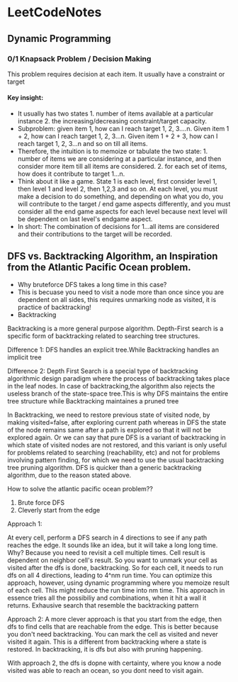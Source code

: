# LeetCodeNotes

## Dynamic Programming 

### 0/1 Knapsack Problem / Decision Making
This problem requires decision at each item. It usually have a constraint or target
#### Key insight:
- It usually has two states 1. number of items available at a particular instance 2. the increasing/decreasing constraint/target capacity.
- Subproblem: given item 1, how can I reach target 1, 2, 3....n. Given item 1 + 2, how can I reach target 1, 2, 3...n. Given item 1 + 2 + 3, how can I reach target 1, 2, 3...n and so on till all items.
- Therefore, the intuition is to memoize or tabulate the two state: 1. number of items we are considering at a particular instance, and then consider more item till all items are considered. 2. for each set of items, how does it contribute to target 1...n.
- Think about it like a game. State 1 is each level, first consider level 1, then level 1 and level 2, then 1,2,3 and so on. At each level, you must make a decision to do something, and depending on what you do, you will contribute to the target / end game aspects differently, and you must consider all the end game aspects for each level because next level will be dependent on last level's endgame aspect. 
- In short: The combination of decisions for 1...all items are considered and their contributions to the target will be recorded.


## DFS vs. Backtracking Algorithm, an Inspiration from the Atlantic Pacific Ocean problem.
- Why bruteforce DFS takes a long time in this case?
- This is becuase you need to visit a node more than once since you are dependent on all sides, this requires unmarking node as visited, it is practice of backtracking!
- Backtracking 

Backtracking is a more general purpose algorithm.
Depth-First search is a specific form of backtracking related to searching tree structures.

Difference 1:
DFS handles an explicit tree.While Backtracking handles an implicit tree

Difference 2:
Depth First Search is a special type of backtracking algorithmic design paradigm where the process of backtracking takes place in the leaf nodes. In case of backtracking,the algorithm also rejects the useless branch of the state-space tree.This is why DFS maintains the entire tree structure while Backtracking maintaines a pruned tree

In Backtracking, we need to restore previous state of visited node, by making visited=false, after exploring current path whereas in DFS the state of the node remains same after a path is explored so that it will not be explored again. Or we can say that pure DFS is a variant of backtracking in which state of visited nodes are not restored, and this variant is only useful for problems related to searching (reachability, etc) and not for problems involving pattern finding, for which we need to use the usual backtracking tree pruning algorithm.
DFS is quicker than a generic backtracking algorithm, due to the reason stated above.


How to solve the atlantic pacific ocean problem??
1. Brute force DFS
2. Cleverly start from the edge

Approach 1: 

At every cell, perform a DFS search in 4 directions to see if any path reaches the edge.
It sounds like an idea, but it will take a long long time. Why? Because you need to revisit a cell multiple times. Cell result is dependent on neighbor cell's result.
So you want to unmark your cell as visited after the dfs is done, backtracking. So for each cell, it needs to run dfs on all 4 directions, leading to 4^nm run time.
You can optimize this approach, however, using dynamic programming where you memoize result of each cell. This might reduce the run time into nm time.
This approach in essence tries all the possibiliy and combinations, when it hit a wall it returns. Exhausive search that resemble the backtracking pattern

Approach 2: 
A more clever approach is that you start from the edge, then dfs to find cells that are reachable from the edge. This is better because you don't need backtracking. You can mark the cell as visited and never visited it again. This is a different from backtracking where a state is restored. In backtracking, it is dfs but also with pruning happening. 

With approach 2, the dfs is dopne with certainty, where you know a node visited was able to reach an ocean, so you dont need to visit again.
